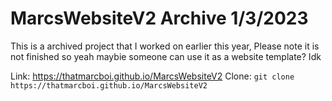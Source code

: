 # MarcsWebsiteV2 Archive 1/3/2023

This is a archived project that I worked on earlier this year, Please note it is not finished so yeah maybie someone can use it as a website template? Idk

Link: https://thatmarcboi.github.io/MarcsWebsiteV2
Clone: ``git clone https://thatmarcboi.github.io/MarcsWebsiteV2``
